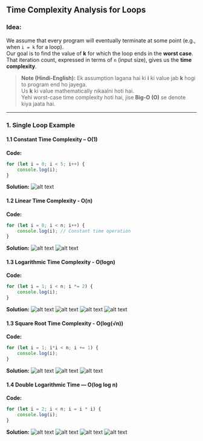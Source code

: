 ## Time Complexity Analysis for Loops

### Idea:
We assume that every program will eventually terminate at some point (e.g., when `i = k` for a loop).  
Our goal is to find the value of **k** for which the loop ends in the **worst case**.  
That iteration count, expressed in terms of `n` (input size), gives us the **time complexity**.

> **Note (Hindi-English):** Ek assumption lagana hai ki **i** ki value jab **k** hogi to program end ho jayega.  
> Us **k** ki value mathematically nikaalni hoti hai.  
> Yehi worst-case time complexity hoti hai, jise **Big-O (O)** se denote kiya jaata hai.

---

### 1. Single Loop Example

#### 1.1 Constant Time Complexity – O(1)

**Code:**
```js  s
for (let i = 0; i < 5; i++) {
    console.log(i);
}
```

**Solution:**
![alt text](image.png)


#### 1.2 Linear Time Complexity - O(n)

**Code:**
```js
for (let i = 0; i < n; i++) {
    console.log(i); // Constant time operation
}
```

**Solution:**
![alt text](image-1.png)
![alt text](image-2.png)


#### 1.3 Logarithmic Time Complexity - O(logn)
**Code:**
```js
for (let i = 1; i < n; i *= 2) {
    console.log(i);
}
```
**Solution:**
![alt text](image-3.png)
![alt text](image-4.png)
![alt text](image-5.png)
![alt text](image-6.png)



#### 1.3 Square Root Time Complexity - O(log(√n))
**Code:**
```js
for (let i = 1; i*i < n; i += 1) {
    console.log(i);
}
```
**Solution:**
![alt text](image-7.png)
![alt text](image-8.png)
![alt text](image-9.png)


#### 1.4  Double Logarithmic Time — O(log log n)
**Code:**
```js
for (let i = 2; i < n; i = i * i) {
    console.log(i);
}
```

**Solution:**
![alt text](image-10.png)
![alt text](image-11.png)
![alt text](image-12.png)
![alt text](image-13.png)